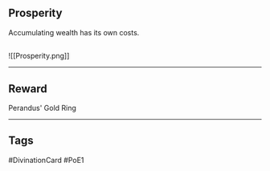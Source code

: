 ## Prosperity
Accumulating wealth has its own costs.
## 
![[Prosperity.png]]

---
## Reward
Perandus' Gold Ring

---
## Tags
#DivinationCard
#PoE1